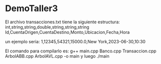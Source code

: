 # DemoTaller3

El archivo transacciones.txt tiene la siguiente estructura:
int,string,string,double,string,string,string
Id,CuentaOrigen,CuentaDestino,Monto,Ubicacion,Fecha,Hora

un ejemplo seria:
1,12345,54321,15000.0,New York,2023-06-30,10:30

El comando para compilarlo es:
g++ main.cpp Banco.cpp Transaccion.cpp ArbolABB.cpp ArbolAVL.cpp -o main     y luego ./main
